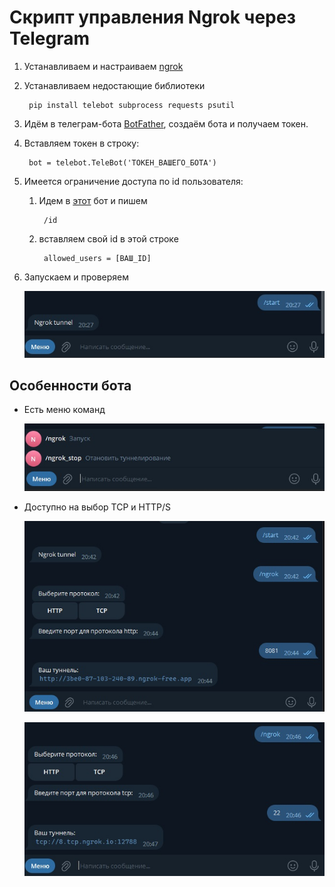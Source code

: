 # Скрипт управления Ngrok через Telegram

1. Устанавливаем и настраиваем [ngrok](https://ngrok.com/download)
2. Устанавливаем недостающие библиотеки

        pip install telebot subprocess requests psutil

3. Идём в телеграм-бота [BotFather](https://t.me/BotFather), создаём бота и получаем токен.
4. Вставляем токен в строку:

        bot = telebot.TeleBot('ТОКЕН_ВАШЕГО_БОТА')
5. Имеется ограничение доступа по id пользователя:
    1. Идем в [этот](https://t.me/MissRose_bot) бот и пишем

            /id
    2. вставляем свой id в этой строке

            allowed_users = [ВАШ_ID]

6. Запускаем и проверяем

    ![start](start.jpg)

## Особенности бота
* Есть меню команд  

    ![start](menu.jpg)
* Доступно на выбор TCP и HTTP/S

    ![start](test_job.jpg)

    ![start](test_job_tcp.jpg)